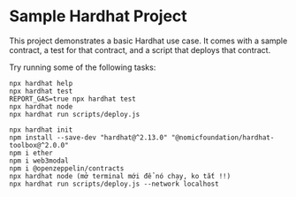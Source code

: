 # Sample Hardhat Project

This project demonstrates a basic Hardhat use case. It comes with a sample contract, a test for that contract, and a script that deploys that contract.

Try running some of the following tasks:

```shell
npx hardhat help
npx hardhat test
REPORT_GAS=true npx hardhat test
npx hardhat node
npx hardhat run scripts/deploy.js
```
```shell
npx hardhat init
npm install --save-dev "hardhat@^2.13.0" "@nomicfoundation/hardhat-toolbox@^2.0.0"
npm i ether
npm i web3modal
npm i @openzeppelin/contracts
npx hardhat node (mở terminal mới để nó chạy, ko tắt !!)
npx hardhat run scripts/deploy.js --network localhost
```
